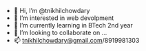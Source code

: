 - 👋 Hi, I’m @tnikhilchowdary
- 👀 I’m interested in web devolpment
- 🌱 I’m currently learning in BTech 2nd year
- 💞️ I’m looking to collaborate on ...
- 📫 tnikhilchowdary@gmail.com/8919981303

<!---
tnikhilchowdary/tnikhilchowdary is a ✨ special ✨ repository because its `README.md` (this file) appears on your GitHub profile.
You can click the Preview link to take a look at your changes.
--->
